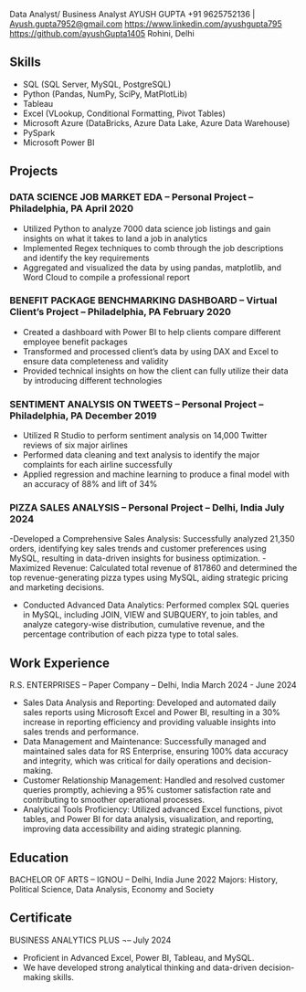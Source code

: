 Data Analyst/ Business Analyst
AYUSH GUPTA
+91 9625752136 | Ayush.gupta7952@gmail.com
https://www.linkedin.com/ayushgupta795
https://github.com/ayushGupta1405
Rohini, Delhi
## Skills
 
-	SQL (SQL Server, MySQL, PostgreSQL)
-	Python (Pandas, NumPy, SciPy, MatPlotLib)
-	Tableau
-	Excel (VLookup, Conditional Formatting, Pivot Tables)
-	Microsoft Azure (DataBricks, Azure Data Lake, Azure Data Warehouse)
-	PySpark
-	Microsoft Power BI
 
## Projects
### DATA SCIENCE JOB MARKET EDA – Personal Project – Philadelphia, PA	April 2020
   -	Utilized Python to analyze 7000 data science job listings and gain insights on what it takes to land a job in analytics
   -	Implemented Regex techniques to comb through the job descriptions and identify the key requirements 
   -	Aggregated and visualized the data by using pandas, matplotlib, and Word Cloud to compile a professional report
### BENEFIT PACKAGE BENCHMARKING DASHBOARD – Virtual Client’s Project – Philadelphia, PA	February 2020
   -	Created a dashboard with Power BI to help clients compare different employee benefit packages
   -	Transformed and processed client’s data by using DAX and Excel to ensure data completeness and validity
   -	Provided technical insights on how the client can fully utilize their data by introducing different technologies 
### SENTIMENT ANALYSIS ON TWEETS – Personal Project – Philadelphia, PA 	December 2019
   -	Utilized R Studio to perform sentiment analysis on 14,000 Twitter reviews of six major airlines
   -	Performed data cleaning and text analysis to identify the major complaints for each airline successfully
   -	Applied regression and machine learning to produce a final model with an accuracy of 88% and lift of 34%
###  PIZZA SALES ANALYSIS – Personal Project – Delhi, India	July 2024
   -Developed a Comprehensive Sales Analysis: Successfully analyzed 21,350 orders, identifying key sales trends and
 customer preferences using MySQL, resulting in data-driven insights for business optimization.
   -Maximized Revenue: Calculated total revenue of 817860 and determined the top revenue-generating pizza types 
using MySQL, aiding strategic pricing and marketing decisions. 
   -	Conducted Advanced Data Analytics: Performed complex SQL queries in MySQL, including JOIN, VIEW and SUBQUERY,
to join tables, and analyze category-wise distribution, cumulative revenue, and the percentage contribution of each 
pizza type to total sales.

## Work Experience
R.S. ENTERPRISES – Paper Company – Delhi, India 	March 2024 - June 2024
   -	Sales Data Analysis and Reporting: Developed and automated daily sales reports using Microsoft Excel and Power BI, resulting in a 30% increase in reporting efficiency and providing valuable insights into 
      sales trends and performance.
   -	Data Management and Maintenance: Successfully managed and maintained sales data for RS Enterprise, ensuring 100% data accuracy and integrity, which was critical for daily operations and decision-making.
   -	Customer Relationship Management: Handled and resolved customer queries promptly, achieving a 95% customer satisfaction rate and contributing to smoother operational processes.
   -	Analytical Tools Proficiency: Utilized advanced Excel functions, pivot tables, and Power BI for data analysis, visualization, and reporting, improving data accessibility and aiding strategic planning.	
## Education
BACHELOR OF ARTS – IGNOU  – Delhi, India                                                                                                                                  June 2022
Majors: History, Political Science, Data Analysis, Economy and Society  
## Certificate 
BUSINESS ANALYTICS PLUS ¬–                                                                                                            July 2024
- Proficient in Advanced Excel, Power BI, Tableau, and MySQL.
- We have developed strong analytical thinking and data-driven decision-making skills.


